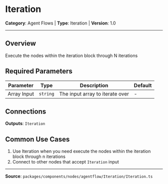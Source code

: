 # Iteration

**Category**: Agent Flows | **Type**: Iteration | **Version**: 1.0

---

## Overview

Execute the nodes within the iteration block through N iterations

## Required Parameters

| Parameter | Type | Description | Default |
|-----------|------|-------------|---------|
| Array Input | `string` | The input array to iterate over | - |

## Connections

**Outputs**: `Iteration`

## Common Use Cases

1. Use Iteration when you need execute the nodes within the iteration block through n iterations
2. Connect to other nodes that accept `Iteration` input

---

**Source**: `packages/components/nodes/agentflow/Iteration/Iteration.ts`